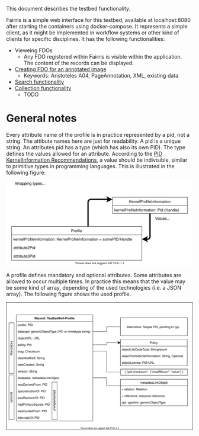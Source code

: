 This document describes the testbed functionality.

Fairris is a simple web interface for this testbed, available at localhost:8080 after starting the containers using docker-compose. It represents a simple client, as it might be implemented in workflow systems or other kind of clients for specific disciplines. It has the following functionalities:

- Vieweing FDOs
    - Any FDO registered within Fairris is visible within the application. The content of the records can be displayed.
- [Creating FDO for an annotated image](pageannotation.md)
    - Keywords: Aristoteles A04, PageAnnotation, XML, existing data
- [Search functionality](search.md)
- [Collection functionality](collection.md)
    - TODO

# General notes

Every attribute name of the profile is in practice represented by a pid, not a string. The attibute names here are just for readability. A pid is a unique string. An attributes pid has a type (which has also its own PID). The type defines the values allowed for an attribute. According to the [PID KernelInformation Recommendations][recommendations], a value should be indivisible, similar to primitive types in programming languages. This is illustrated in the following figure:

![](images/dtr_attributes.drawio.svg)

A profile defines mandatory and optional attributes. Some attributes are allowed to occur multiple times. In practice this means that the value may be some kind of array, depending of the used technologies (i.e. a JSON array). The following figure shows the used profile.

![](images/pageannotation_record.drawio.svg)

[recommendations]: https://www.doi.org/10.15497/A5BCD108-ECC4-41BE-91A7-20112FF77458
